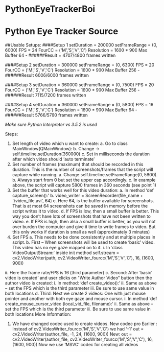 # PythonEyeTrackerBoi
Python Eye Tracker Source
=========================

##Usable Setups:
  ####Setup 1
  setDuration = 200000
  setFrameRange = (0, 6000)
  FPS = 24
  FourCC = ('M','S','V','C')
  Resolution = 1600 * 900
  Max Buffer 64 -
    ######Result = 4707/4800 frames written

  ####Setup 2
  setDuration = 300000
  setFrameRange = (0, 6300)
  FPS = 20
  FourCC = ('M','S','V','C')
  Resolution = 1600 * 900
  Max Buffer 256 -
    ######Result 6006/6000 frames written

  ####Setup 3
  setDuration = 360000
  setFrameRange = (0, 7500)
  FPS = 20
  FourCC = ('M','S','V','C')
  Resolution = 1600 * 900
  Max Buffer 256 -
    ######Result 7115/7200 frames written

  ####Setup 4
  setDuration = 360000
  setFrameRange = (0, 5800)
  FPS = 16
  FourCC = ('M','S','V','C')
  Resolution = 1600 * 900
  Max Buffer 64 -
    ######Result 5766/5760 frames written
    
*Make sure Python Interpreter  vs 3.5.2 is used*

Steps:
1.    Set length of video which u want to create:
a.    Go to class MainWindow(QMainWindow):
b.    Change -> self.timeline.setDuration(360000)
c.    Set in milliseconds the duration after which video should ‘auto terminate’
2.    Set number of frames (maximum) that should be recorded in this duration. This is the number of screenshots/frames that the script will capture while running.
a.    Change self.timeline.setFrameRange(0, 5800).
b.    Always start from 0 but set the upper cap accordingly.
c.    In example above, the script will capture 5800 frames in 360 seconds (see point 1)
3.    Set the buffer that works well for this video duration:
a.    In method ‘def capture_screen():’
b.    video_writer = ScreenRecorder(file_name + '/video_file.avi', 64)
c.    Here 64, is the buffer available for screenshots. That is at most 64 screenshots can be saved in memory before the script writes it to video.
d.    If FPS is low, then a small buffer is better. This way you don’t have lots of screenshots that have not been written to video.
e.    If FPS is high, then also a small buffer is better, as you will not over burden the computer and give it time to write frames to video. But this only works if duration is small as well (approximately 3 minutes)
4.    Set FPS
a.    This needs to be done consistently and at multiple places in script.
b.    First – When screenshots will be used to create ‘basic’ video. This video has no eye gaze mapped on to it.
i.    In ‘class VideoOutputStream:’ inside init method
self.stream = cv2.VideoWriter(path, cv2.VideoWriter_fourcc('M','S','V','C'), 16, (1600, 900))

ii.    Here the frame rate/FPS is 16 (third parameter)
c.    Second: After ‘basic’ video is created’ and user clicks on "Write Author Video" button then the author video is created:
i.    In method: ‘def create_video():’
ii.    Same as above – set the FPS which is the third parameter
iii.    Be sure to use same value in both locations
d.    Third: Next we create 2 videos: One with just mouse pointer and another with both eye gaze and mouse cursor.
i.    In method ‘def create_mouse_cursor_video (local_vid_file, filename):’
ii.    Same as above – set the FPS which is the third parameter
iii.    Be sure to use same value in both locations
More Information:
1.    We have changed codec used to create videos. New codec pro
Earlier :
Instead of cv2.VideoWriter_fourcc('M','S','V','C') we had ‘-1’
out = cv2.VideoWriter(author_file, -1, 24, (1600, 900))
New:
out = cv2.VideoWriter(author_file, cv2.VideoWriter_fourcc('M','S','V','C'), 16, (1600, 900))
Now we use ‘MSVC’ codec for creating all videos
